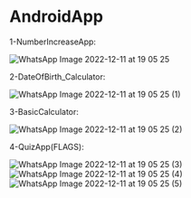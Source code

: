 # AndroidApp

1-NumberIncreaseApp:

![WhatsApp Image 2022-12-11 at 19 05 25](https://user-images.githubusercontent.com/108012518/206906983-ce5a5ec1-0c29-43ba-b287-da55c7ec71aa.jpeg)


2-DateOfBirth_Calculator:

![WhatsApp Image 2022-12-11 at 19 05 25 (1)](https://user-images.githubusercontent.com/108012518/206907033-b47f7714-6d85-424a-b1d3-f1741994f65d.jpeg)


3-BasicCalculator:

![WhatsApp Image 2022-12-11 at 19 05 25 (2)](https://user-images.githubusercontent.com/108012518/206907057-ba5cabfc-cbf2-4650-9815-ca9a7b929c06.jpeg)


4-QuizApp(FLAGS):

![WhatsApp Image 2022-12-11 at 19 05 25 (3)](https://user-images.githubusercontent.com/108012518/206907072-d17dbc62-4486-4103-b12f-e6cf35639d64.jpeg)
![WhatsApp Image 2022-12-11 at 19 05 25 (4)](https://user-images.githubusercontent.com/108012518/206907075-deb82568-485d-44ce-a201-7a5747384b97.jpeg)
![WhatsApp Image 2022-12-11 at 19 05 25 (5)](https://user-images.githubusercontent.com/108012518/206907107-cbfd1618-f9e7-4b45-8659-d6664bffd445.jpeg)
